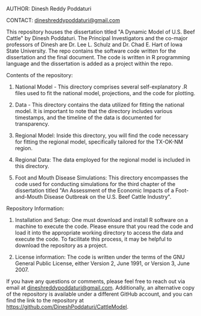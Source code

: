 AUTHOR: Dinesh Reddy Poddaturi

CONTACT: dineshreddypoddaturi@gmail.com

This repository houses the dissertation titled "A Dynamic Model of U.S. Beef Cattle" by Dinesh Poddaturi. The Principal Investigators and the co-major professors of Dinesh are Dr. Lee L. Schulz and Dr. Chad E. Hart of Iowa State University. The repo contains the software code written for the dissertation and the final document. The code is written in R programming language and the dissertation is added as a project within the repo.

Contents of the repository:

1. National Model - This directory comprises several self-explanatory .R files used to fit the national model, projections, and the code for plotting.
   
2. Data - This directory contains the data utilized for fitting the national model. It is important to note that the directory includes various timestamps, and the timeline of the data is documented for transparency.
   
3. Regional Model: Inside this directory, you will find the code necessary for fitting the regional model, specifically tailored for the TX-OK-NM region.

4. Regional Data: The data employed for the regional model is included in this directory.
   
5. Foot and Mouth Disease Simulations: This directory encompasses the code used for conducting simulations for the third chapter of the dissertation titled "An Assessment of the Economic Impacts of a Foot-and-Mouth Disease Outbreak on the U.S. Beef Cattle Industry".

Repository Information:

1. Installation and Setup: One must download and install R software on a machine to execute the code. Please ensure that you read the code and load it into the appropriate working directory to access the data and execute the code. To facilitate this process, it may be helpful to download the repository as a project.

2. License information: The code is written under the terms of the GNU General Public License, either Version 2, June 1991, or Version 3, June 2007.

If you have any questions or comments, please feel free to reach out via email at dineshreddypoddaturi@gmail.com. Additionally, an alternative copy of the repository is available under a different GitHub account, and you can find the link to the repository at https://github.com/DineshPoddaturi/CattleModel.
